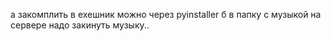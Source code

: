 a закомплить в exeшник можно через pyinstaller
б в папку с музыкой на сервере надо закинуть музыку..
